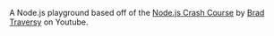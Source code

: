 A Node.js playground based off of the [Node.js Crash Course](https://www.youtube.com/watch?v=fBNz5xF-Kx4) by [Brad Traversy](https://www.youtube.com/@TraversyMedia) on Youtube.
